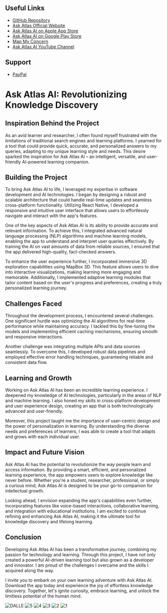## Useful Links

- [GitHub Repository](https://github.com/tamzid2001/askatlas)
- [Ask Atlas Official Website](https://askatlas.org/)
- [Ask Atlas AI on Apple App Store](https://apps.apple.com/us/app/ask-atlas-ai/id6477133776)
- [Ask Atlas AI on Google Play Store](https://play.google.com/store/apps/details?id=com.firebaseapp.atlasai.twa&pcampaignid=web_share)
- [Map My Concern](https://mapmyconcern.web.app/)
- [Ask Atlas AI YouTube Channel](http://www.youtube.com/@AskAtlasAI)

## Support

- [PayPal](https://paypal.me/tamzidullah?country.x=US&locale.x=en_US)

# Ask Atlas AI: Revolutionizing Knowledge Discovery

## Inspiration Behind the Project
As an avid learner and researcher, I often found myself frustrated with the limitations of traditional search engines and learning platforms. I yearned for a tool that could provide quick, accurate, and personalized answers to my queries, adapting to my unique learning style and needs. This desire sparked the inspiration for Ask Atlas AI – an intelligent, versatile, and user-friendly AI-powered learning companion.

## Building the Project
To bring Ask Atlas AI to life, I leveraged my expertise in software development and AI technologies. I began by designing a robust and scalable architecture that could handle real-time updates and seamless cross-platform functionality. Utilizing React Native, I developed a responsive and intuitive user interface that allows users to effortlessly navigate and interact with the app's features.

One of the key aspects of Ask Atlas AI is its ability to provide accurate and relevant information. To achieve this, I integrated advanced natural language processing (NLP) algorithms and machine learning models, enabling the app to understand and interpret user queries effectively. By training the AI on vast amounts of data from reliable sources, I ensured that the app delivered high-quality, fact-checked answers.

To enhance the user experience further, I incorporated immersive 3D exploration capabilities using MapBox 3D. This feature allows users to dive into interactive visualizations, making learning more engaging and memorable. Additionally, I implemented adaptive learning modules that tailor content based on the user's progress and preferences, creating a truly personalized learning journey.

## Challenges Faced
Throughout the development process, I encountered several challenges. One significant hurdle was optimizing the AI algorithms for real-time performance while maintaining accuracy. I tackled this by fine-tuning the models and implementing efficient caching mechanisms, ensuring smooth and responsive interactions.

Another challenge was integrating multiple APIs and data sources seamlessly. To overcome this, I developed robust data pipelines and employed effective error handling techniques, guaranteeing reliable and consistent data flow.

## Learning and Growth
Working on Ask Atlas AI has been an incredible learning experience. I deepened my knowledge of AI technologies, particularly in the areas of NLP and machine learning. I also honed my skills in cross-platform development and user experience design, creating an app that is both technologically advanced and user-friendly.

Moreover, this project taught me the importance of user-centric design and the power of personalization in learning. By understanding the diverse needs and preferences of learners, I was able to create a tool that adapts and grows with each individual user.

## Impact and Future Vision
Ask Atlas AI has the potential to revolutionize the way people learn and access information. By providing a smart, efficient, and personalized learning experience, the app empowers users to explore knowledge like never before. Whether you're a student, researcher, professional, or simply a curious mind, Ask Atlas AI is designed to be your go-to companion for intellectual growth.

Looking ahead, I envision expanding the app's capabilities even further, incorporating features like voice-based interactions, collaborative learning, and integration with educational institutions. I am excited to continue refining and enhancing Ask Atlas AI, making it the ultimate tool for knowledge discovery and lifelong learning.

## Conclusion
Developing Ask Atlas AI has been a transformative journey, combining my passion for technology and learning. Through this project, I have not only created a powerful AI-driven learning tool but also grown as a developer and innovator. I am proud of the challenges I overcame and the skills I acquired along the way.

I invite you to embark on your own learning adventure with Ask Atlas AI. Download the app today and experience the joy of effortless knowledge discovery. Together, let's ignite curiosity, embrace learning, and unlock the limitless potential of the human mind.

![DALLE](https://github.com/tamzid2001/askatlas/assets/11586864/e9e6487d-72fe-43c5-bafb-0faf6f1515ad)
![5](https://github.com/tamzid2001/askatlas/assets/11586864/079e21b0-d80e-4cc2-9d86-6d2c1b4cb878)
![4](https://github.com/tamzid2001/askatlas/assets/11586864/3814dab3-77d0-4a22-8f5a-3bd6495ca6c8)
![3](https://github.com/tamzid2001/askatlas/assets/11586864/0a352f30-d67e-4dc4-982c-6aa1f417fe3b)
![2](https://github.com/tamzid2001/askatlas/assets/11586864/e15f9bd3-770e-4080-bf6e-f6ac9d6476c7)
![1](https://github.com/tamzid2001/askatlas/assets/11586864/6cd59db4-bab8-46af-ad4e-a0e12d20a071)

